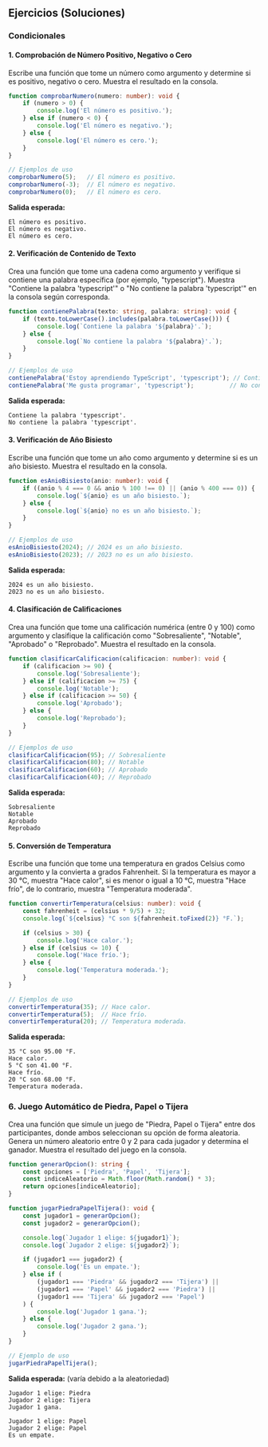 ## Ejercicios (Soluciones)

### Condicionales

#### 1. Comprobación de Número Positivo, Negativo o Cero

Escribe una función que tome un número como argumento y determine si es positivo, negativo o cero. Muestra el resultado en la consola.

```typescript
function comprobarNumero(numero: number): void {
    if (numero > 0) {
        console.log('El número es positivo.');
    } else if (numero < 0) {
        console.log('El número es negativo.');
    } else {
        console.log('El número es cero.');
    }
}

// Ejemplos de uso
comprobarNumero(5);   // El número es positivo.
comprobarNumero(-3);  // El número es negativo.
comprobarNumero(0);   // El número es cero.
```

**Salida esperada:**
```
El número es positivo.
El número es negativo.
El número es cero.
```

#### 2. Verificación de Contenido de Texto

Crea una función que tome una cadena como argumento y verifique si contiene una palabra específica (por ejemplo, "typescript"). Muestra "Contiene la palabra 'typescript'" o "No contiene la palabra 'typescript'" en la consola según corresponda.

```typescript
function contienePalabra(texto: string, palabra: string): void {
    if (texto.toLowerCase().includes(palabra.toLowerCase())) {
        console.log(`Contiene la palabra '${palabra}'.`);
    } else {
        console.log(`No contiene la palabra '${palabra}'.`);
    }
}

// Ejemplos de uso
contienePalabra('Estoy aprendiendo TypeScript', 'typescript'); // Contiene la palabra 'typescript'.
contienePalabra('Me gusta programar', 'typescript');          // No contiene la palabra 'typescript'.
```

**Salida esperada:**
```
Contiene la palabra 'typescript'.
No contiene la palabra 'typescript'.
```

#### 3. Verificación de Año Bisiesto

Escribe una función que tome un año como argumento y determine si es un año bisiesto. Muestra el resultado en la consola.

```typescript
function esAnioBisiesto(anio: number): void {
    if ((anio % 4 === 0 && anio % 100 !== 0) || (anio % 400 === 0)) {
        console.log(`${anio} es un año bisiesto.`);
    } else {
        console.log(`${anio} no es un año bisiesto.`);
    }
}

// Ejemplos de uso
esAnioBisiesto(2024); // 2024 es un año bisiesto.
esAnioBisiesto(2023); // 2023 no es un año bisiesto.
```

**Salida esperada:**
```
2024 es un año bisiesto.
2023 no es un año bisiesto.
```

#### 4. Clasificación de Calificaciones

Crea una función que tome una calificación numérica (entre 0 y 100) como argumento y clasifique la calificación como "Sobresaliente", "Notable", "Aprobado" o "Reprobado". Muestra el resultado en la consola.

```typescript
function clasificarCalificacion(calificacion: number): void {
    if (calificacion >= 90) {
        console.log('Sobresaliente');
    } else if (calificacion >= 75) {
        console.log('Notable');
    } else if (calificacion >= 50) {
        console.log('Aprobado');
    } else {
        console.log('Reprobado');
    }
}

// Ejemplos de uso
clasificarCalificacion(95); // Sobresaliente
clasificarCalificacion(80); // Notable
clasificarCalificacion(60); // Aprobado
clasificarCalificacion(40); // Reprobado
```

**Salida esperada:**
```
Sobresaliente
Notable
Aprobado
Reprobado
```

#### 5. Conversión de Temperatura

Escribe una función que tome una temperatura en grados Celsius como argumento y la convierta a grados Fahrenheit. Si la temperatura es mayor a 30 °C, muestra "Hace calor", si es menor o igual a 10 °C, muestra "Hace frío", de lo contrario, muestra "Temperatura moderada".

```typescript
function convertirTemperatura(celsius: number): void {
    const fahrenheit = (celsius * 9/5) + 32;
    console.log(`${celsius} °C son ${fahrenheit.toFixed(2)} °F.`);

    if (celsius > 30) {
        console.log('Hace calor.');
    } else if (celsius <= 10) {
        console.log('Hace frío.');
    } else {
        console.log('Temperatura moderada.');
    }
}

// Ejemplos de uso
convertirTemperatura(35); // Hace calor.
convertirTemperatura(5);  // Hace frío.
convertirTemperatura(20); // Temperatura moderada.
```

**Salida esperada:**
```
35 °C son 95.00 °F.
Hace calor.
5 °C son 41.00 °F.
Hace frío.
20 °C son 68.00 °F.
Temperatura moderada.
```

### 6. Juego Automático de Piedra, Papel o Tijera

Crea una función que simule un juego de "Piedra, Papel o Tijera" entre dos participantes, donde ambos seleccionan su opción de forma aleatoria. Genera un número aleatorio entre 0 y 2 para cada jugador y determina el ganador. Muestra el resultado del juego en la consola.

```typescript
function generarOpcion(): string {
    const opciones = ['Piedra', 'Papel', 'Tijera'];
    const indiceAleatorio = Math.floor(Math.random() * 3);
    return opciones[indiceAleatorio];
}

function jugarPiedraPapelTijera(): void {
    const jugador1 = generarOpcion();
    const jugador2 = generarOpcion();

    console.log(`Jugador 1 elige: ${jugador1}`);
    console.log(`Jugador 2 elige: ${jugador2}`);

    if (jugador1 === jugador2) {
        console.log('Es un empate.');
    } else if (
        (jugador1 === 'Piedra' && jugador2 === 'Tijera') ||
        (jugador1 === 'Papel' && jugador2 === 'Piedra') ||
        (jugador1 === 'Tijera' && jugador2 === 'Papel')
    ) {
        console.log('Jugador 1 gana.');
    } else {
        console.log('Jugador 2 gana.');
    }
}

// Ejemplo de uso
jugarPiedraPapelTijera();
```

**Salida esperada:** (varía debido a la aleatoriedad)
```
Jugador 1 elige: Piedra
Jugador 2 elige: Tijera
Jugador 1 gana.

Jugador 1 elige: Papel
Jugador 2 elige: Papel
Es un empate.
```
